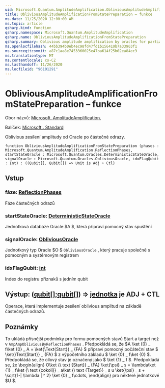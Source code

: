 ```yaml
---
uid: Microsoft.Quantum.AmplitudeAmplification.ObliviousAmplitudeAmplificationFromStatePreparation
title: ObliviousAmplitudeAmplificationFromStatePreparation – funkce
ms.date: 11/25/2020 12:00:00 AM
ms.topic: article
qsharp.kind: function
qsharp.namespace: Microsoft.Quantum.AmplitudeAmplification
qsharp.name: ObliviousAmplitudeAmplificationFromStatePreparation
qsharp.summary: Oblivious amplitude amplification by oracles for partial reflections.
ms.openlocfilehash: 44bb394b0eb4ec98fd47fd1b156410b7a33903f1
ms.sourcegitcommit: a87c1aa8e7453360025e47ba614f25b02ea84ec3
ms.translationtype: MT
ms.contentlocale: cs-CZ
ms.lasthandoff: 11/26/2020
ms.locfileid: "96191291"
---
```

# <a name="obliviousamplitudeamplificationfromstatepreparation-function"></a>ObliviousAmplitudeAmplificationFromStatePreparation – funkce

Obor názvů: [Microsoft. AmplitudeAmplification.](xref:Microsoft.Quantum.AmplitudeAmplification)

Balíček: [Microsoft.. Standard](https://nuget.org/packages/Microsoft.Quantum.Standard)


Oblivious zesílení amplitudy od Oracle po částečné odrazy.

```qsharp
function ObliviousAmplitudeAmplificationFromStatePreparation (phases : Microsoft.Quantum.AmplitudeAmplification.ReflectionPhases, startStateOracle : Microsoft.Quantum.Oracles.DeterministicStateOracle, signalOracle : Microsoft.Quantum.Oracles.ObliviousOracle, idxFlagQubit : Int) : ((Qubit[], Qubit[]) => Unit is Adj + Ctl)
```


## <a name="input"></a>Vstup

### <a name="phases--reflectionphases"></a>fáze: [ReflectionPhases](xref:Microsoft.Quantum.AmplitudeAmplification.ReflectionPhases)

Fáze částečných odrazů


### <a name="startstateoracle--deterministicstateoracle"></a>startStateOracle: [DeterministicStateOracle](xref:Microsoft.Quantum.Oracles.DeterministicStateOracle)

Jednotková databáze Oracle $A $, která připraví pomocný stav spuštění


### <a name="signaloracle--obliviousoracle"></a>signalOracle: [ObliviousOracle](xref:Microsoft.Quantum.Oracles.ObliviousOracle)

Jednotkový typ Oracle $O $ `ObliviousOracle` , který pracuje společně s pomocným a systémovým registrem


### <a name="idxflagqubit--int"></a>idxFlagQubit: [int](xref:microsoft.quantum.lang-ref.int)

Index do registru příznaků s jedním qubit



## <a name="output--qubitqubit--unit--is-adj--ctl"></a>Výstup: ([qubit](xref:microsoft.quantum.lang-ref.qubit)[];[qubit](xref:microsoft.quantum.lang-ref.qubit)[]) => [jednotka](xref:microsoft.quantum.lang-ref.unit)  je ADJ + CTL

Operace, která implementuje zesílení oblivious amplitud na základě částečných odrazů.

## <a name="remarks"></a>Poznámky

To ukládá přísnější podmínky pro formu pomocných stavů Start a target než v `AmpAmpObliviousByReflectionPhases` .
Předpokládá se, že $A \ket {0} \_ f\ket {0} \_ A = \ket{\Text{Start}} \_ {FA} $ připraví pomocný počáteční stav $ \ket{\Text{Start}} \_ {FA} $ z výpočetního základu $ \ket {0} \_ f\ket {0} $.
Předpokládá se, že cílový stav je označený jako $ \ket {1} \_ f $.
Předpokládá se, že \begin{align} O\ket {\ text {Start}} \_ {FA} \ket{\psi} \_ s = \lambda\ket {1} \_ f\ket {\ text {cokoli}} \_ a\ket {\ text {Target}} \_ s u \ket{\psi} \_ s + \sqrt{1-| \lambda | ^ 2} \ket {0} \_ f\cdots, \end{align} pro některé jednotkové $U $.